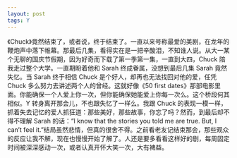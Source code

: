 ```yaml
---
layout: post
tags: Y
---
```


《Chuck》竟然结束了，或者说，终于结束了。一直以来号称最爱的美剧，在龙年的鞭炮声中落下帷幕。那最后几集，看得实在是一把辛酸泪，不知谁人说。从大一某个无聊的国庆节假期，因为好奇而下载了第一季第一集，一直到大四，Chuck 陪我走过整个大学。一直期盼着他和 Sarah 终成眷属，没想到最后几集 Sarah 竟然失忆。当 Sarah 终于相信 Chuck 是个好人，却再也无法找回对他的爱，任凭 Chuck 多么努力去讲述两个人的曾经。这就好像《50 first dates》那部电影里面。你能确保一个人爱上你一次，但你能确保她能爱上你每一次么。这个桥段何其相似。Y 转身离开那会儿，不也跟失忆了一样么。我跟 Chuck 的表现一模一样，抓着失去记忆的爱人抓狂道：那些美好，那些故事，你忘了吗？然而，到最后却不得不理解 Sarah 的话：“I know that the stories you told me are true. But, I can’t feel it.”结局虽然悲情，但真的很舍不得。之前看老友记结束那会，那些观众的反应让我不解，现在也慢慢开始了解了。人还是要多看看这样好的剧，每周固定时间被深深感动一次，或者认真开怀大笑一次，大有裨益。
